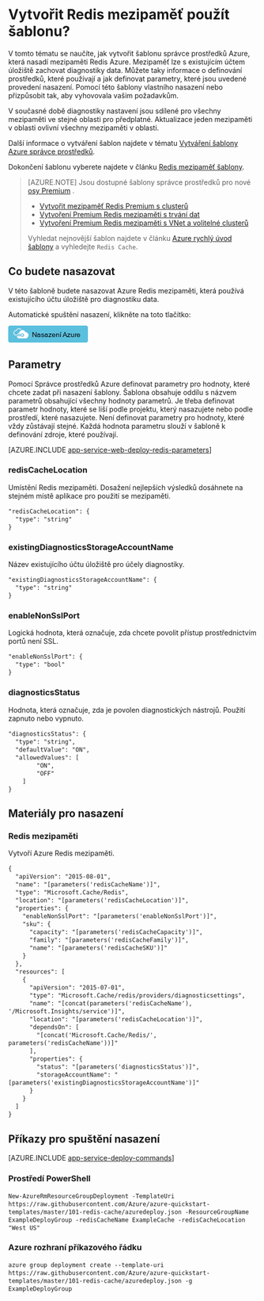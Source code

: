 <properties 
    pageTitle="Zřízení Redis mezipaměti | Microsoft Azure" 
    description="Pomocí Správce prostředků Azure šablony pro nasazení mezipaměti Redis Azure." 
    services="app-service" 
    documentationCenter="" 
    authors="steved0x" 
    manager="douge" 
    editor=""/>

<tags 
    ms.service="cache" 
    ms.workload="web" 
    ms.tgt_pltfrm="cache-redis" 
    ms.devlang="na" 
    ms.topic="article" 
    ms.date="09/27/2016" 
    ms.author="sdanie"/>

# <a name="create-a-redis-cache-using-a-template"></a>Vytvořit Redis mezipaměť použít šablonu?

V tomto tématu se naučíte, jak vytvořit šablonu správce prostředků Azure, která nasadí mezipaměti Redis Azure. Mezipaměť lze s existujícím účtem úložiště zachovat diagnostiky data. Můžete taky informace o definování prostředků, které používají a jak definovat parametry, které jsou uvedené provedení nasazení. Pomocí této šablony vlastního nasazení nebo přizpůsobit tak, aby vyhovovala vašim požadavkům.

V současné době diagnostiky nastavení jsou sdílené pro všechny mezipaměti ve stejné oblasti pro předplatné. Aktualizace jeden mezipaměti v oblasti ovlivní všechny mezipaměti v oblasti.

Další informace o vytváření šablon najdete v tématu [Vytváření šablony Azure správce prostředků](../resource-group-authoring-templates.md).

Dokončení šablonu vyberete najdete v článku [Redis mezipaměť šablony](https://github.com/Azure/azure-quickstart-templates/blob/master/101-redis-cache/azuredeploy.json).

>[AZURE.NOTE] Jsou dostupné šablony správce prostředků pro nové [osy Premium](cache-premium-tier-intro.md) . 
>
>-    [Vytvořit mezipaměť Redis Premium s clusterů](https://azure.microsoft.com/documentation/templates/201-redis-premium-cluster-diagnostics/)
>-    [Vytvoření Premium Redis mezipaměti s trvání dat](https://azure.microsoft.com/documentation/templates/201-redis-premium-persistence/)
>-    [Vytvoření Premium Redis mezipaměti s VNet a volitelné clusterů](https://azure.microsoft.com/documentation/templates/201-redis-premium-vnet-cluster-diagnostics/)
>
>Vyhledat nejnovější šablon najdete v článku [Azure rychlý úvod šablony](https://azure.microsoft.com/documentation/templates/) a vyhledejte `Redis Cache`.

## <a name="what-you-will-deploy"></a>Co budete nasazovat

V této šabloně budete nasazovat Azure Redis mezipaměti, která používá existujícího účtu úložiště pro diagnostiku data.

Automatické spuštění nasazení, klikněte na toto tlačítko:

[![Nasazení Azure](./media/cache-redis-cache-arm-provision/deploybutton.png)](https://portal.azure.com/#create/Microsoft.Template/uri/https%3A%2F%2Fraw.githubusercontent.com%2FAzure%2Fazure-quickstart-templates%2Fmaster%2F101-redis-cache%2Fazuredeploy.json)

## <a name="parameters"></a>Parametry

Pomocí Správce prostředků Azure definovat parametry pro hodnoty, které chcete zadat při nasazení šablony. Šablona obsahuje oddílu s názvem parametrů obsahující všechny hodnoty parametrů.
Je třeba definovat parametr hodnoty, které se liší podle projektu, který nasazujete nebo podle prostředí, které nasazujete. Není definovat parametry pro hodnoty, které vždy zůstávají stejné. Každá hodnota parametru slouží v šabloně k definování zdroje, které používají. 


[AZURE.INCLUDE [app-service-web-deploy-redis-parameters](../../includes/cache-deploy-parameters.md)]

### <a name="rediscachelocation"></a>redisCacheLocation

Umístění Redis mezipaměti. Dosažení nejlepších výsledků dosáhnete na stejném místě aplikace pro použití se mezipaměti.

    "redisCacheLocation": {
      "type": "string"
    }

### <a name="existingdiagnosticsstorageaccountname"></a>existingDiagnosticsStorageAccountName

Název existujícího účtu úložiště pro účely diagnostiky. 

    "existingDiagnosticsStorageAccountName": {
      "type": "string"
    }

### <a name="enablenonsslport"></a>enableNonSslPort

Logická hodnota, která označuje, zda chcete povolit přístup prostřednictvím portů není SSL.

    "enableNonSslPort": {
      "type": "bool"
    }

### <a name="diagnosticsstatus"></a>diagnosticsStatus

Hodnota, která označuje, zda je povolen diagnostických nástrojů. Použití zapnuto nebo vypnuto.

    "diagnosticsStatus": {
      "type": "string",
      "defaultValue": "ON",
      "allowedValues": [
            "ON",
            "OFF"
        ]
    }
    
## <a name="resources-to-deploy"></a>Materiály pro nasazení

### <a name="redis-cache"></a>Redis mezipaměti

Vytvoří Azure Redis mezipaměti.

    {
      "apiVersion": "2015-08-01",
      "name": "[parameters('redisCacheName')]",
      "type": "Microsoft.Cache/Redis",
      "location": "[parameters('redisCacheLocation')]",
      "properties": {
        "enableNonSslPort": "[parameters('enableNonSslPort')]",
        "sku": {
          "capacity": "[parameters('redisCacheCapacity')]",
          "family": "[parameters('redisCacheFamily')]",
          "name": "[parameters('redisCacheSKU')]"
        }
      },
      "resources": [
        {
          "apiVersion": "2015-07-01",
          "type": "Microsoft.Cache/redis/providers/diagnosticsettings",
          "name": "[concat(parameters('redisCacheName'), '/Microsoft.Insights/service')]",
          "location": "[parameters('redisCacheLocation')]",
          "dependsOn": [
            "[concat('Microsoft.Cache/Redis/', parameters('redisCacheName'))]"
          ],
          "properties": {
            "status": "[parameters('diagnosticsStatus')]",
            "storageAccountName": "[parameters('existingDiagnosticsStorageAccountName')]"
          }
        }
      ]
    }



## <a name="commands-to-run-deployment"></a>Příkazy pro spuštění nasazení

[AZURE.INCLUDE [app-service-deploy-commands](../../includes/app-service-deploy-commands.md)] 

### <a name="powershell"></a>Prostředí PowerShell

    New-AzureRmResourceGroupDeployment -TemplateUri https://raw.githubusercontent.com/Azure/azure-quickstart-templates/master/101-redis-cache/azuredeploy.json -ResourceGroupName ExampleDeployGroup -redisCacheName ExampleCache -redisCacheLocation "West US"

### <a name="azure-cli"></a>Azure rozhraní příkazového řádku

    azure group deployment create --template-uri https://raw.githubusercontent.com/Azure/azure-quickstart-templates/master/101-redis-cache/azuredeploy.json -g ExampleDeployGroup


